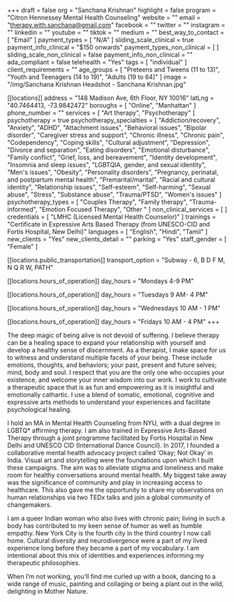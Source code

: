 +++
draft = false
org = "Sanchana Krishnan"
highlight = false
program = "Citron Hennessey Mental Health Counseling"
website = ""
email = "therapy.with.sanchana@gmail.com"
facebook = ""
twitter = ""
instagram = ""
linkedin = ""
youtube = ""
tiktok = ""
medium = ""
best_way_to_contact = [ "Email" ]
payment_types = [ "N/A" ]
sliding_scale_clinical = true
payment_info_clinical = "$150 onwards"
payment_types_non_clinical = [ ]
sliding_scale_non_clinical = false
payment_info_non_clinical = ""
ada_compliant = false
telehealth = "Yes"
tags = [ "individual" ]
client_requirements = ""
age_groups = [
  "Preteens and Tweens (11 to 13)",
  "Youth and Teenagers (14 to 19)",
  "Adults (19 to 64)"
]
image = "/img/Sanchana Krishnan Headshot - Sanchana Krishnan.jpg"

[[locations]]
address = "148 Madison Ave, 6th Floor, NY 10016"
latLng = "40.7464413, -73.9842472"
boroughs = [ "Online", "Manhattan" ]
phone_number = ""
services = [ "Art therapy", "Psychotherapy" ]
psychotherapy = true
psychotherapy_specialties = [
  "Addiction/recovery",
  "Anxiety",
  "ADHD",
  "Attachment issues",
  "Behavioral issues",
  "Bipolar disorder",
  "Caregiver stress and support",
  "Chronic illness",
  "Chronic pain",
  "Codependency",
  "Coping skills",
  "Cultural adjustment",
  "Depression",
  "Divorce and separation",
  "Eating disorders",
  "Emotional disturbance",
  "Family conflict",
  "Grief, loss, and bereavement",
  "Identity development",
  "Insomnia and sleep issues",
  "LGBTQIA, gender, and sexual identity",
  "Men's issues",
  "Obesity",
  "Personality disorders",
  "Pregnancy, perinatal, and postpartum mental health",
  "Premarital/marital",
  "Racial and cultural identity",
  "Relationship issues",
  "Self-esteem",
  "Self-harming",
  "Sexual abuse",
  "Stress",
  "Substance abuse",
  "Trauma/PTSD",
  "Women's issues"
]
psychotherapy_types = [
  "Couples Therapy",
  "Family therapy",
  "Trauma-informed",
  "Emotion Focused Therapy",
  "Other "
]
non_clinical_services = [ ]
credentials = [ "LMHC (Licensed Mental Health Counselor)" ]
trainings = "Certificate in Expressive Arts Based Therapy (from UNESCO-CID and Fortis Hospital, New Delhi)"
languages = [ "English", "Hindi", "Tamil" ]
new_clients = "Yes"
new_clients_detail = ""
parking = "Yes"
staff_gender = [ "Female" ]

  [[locations.public_transportation]]
  transport_option = "Subway - 6, B D F M, N Q R W, PATH"

  [[locations.hours_of_operation]]
  day_hours = "Mondays 4-9 PM"

  [[locations.hours_of_operation]]
  day_hours = "Tuesdays 9 AM- 4 PM"

  [[locations.hours_of_operation]]
  day_hours = "Wednesdays 10 AM - 1 PM"

  [[locations.hours_of_operation]]
  day_hours = "Fridays 10 AM - 4 PM"
+++


The deep magic of being alive is not devoid of suffering. I believe therapy can be a healing space to expand your relationship with yourself and develop a healthy sense of discernment. As a therapist, I make space for us to witness and understand multiple facets of your being. These include emotions, thoughts, and behaviors; your past, present and future selves; mind, body and soul. I respect that you are the only one who occupies your existence, and welcome your inner wisdom into our work. I work to cultivate a therapeutic space that is as fun and empowering as it is insightful and emotionally cathartic. I use a blend of somatic, emotional, cognitive and expressive arts methods to understand your experiences and facilitate psychological healing.

I hold an MA in Mental Health Counseling from NYU, with a dual degree in LGBTQ\* affirming therapy. I am also trained in Expressive Arts-Based Therapy through a joint programme facilitated by Fortis Hospital in New Delhi and UNESCO CID (International Dance Council). In 2017, I founded a collaborative mental health advocacy project called ‘Okay; Not Okay’ in India. Visual art and storytelling were the foundations upon which I built these campaigns. The aim was to alleviate stigma and loneliness and make room for healthy conversations around mental health. My biggest take away was the significance of community and play in increasing access to healthcare. This also gave me the opportunity to share my observations on human relationships via two TEDx talks and join a global community of changemakers.

I am a queer Indian woman who also lives with chronic pain; living in such a body has contributed to my keen sense of humor as well as humble empathy. New York City is the fourth city in the third country I now call home. Cultural diversity and neurodivergence were a part of my lived experience long before they became a part of my vocabulary. I am intentional about this mix of identities and experiences informing my therapeutic philosophies.

When I’m not working, you’ll find me curled up with a book, dancing to a wide range of music, painting and collaging or being a plant out in the wild, delighting in Mother Nature.

